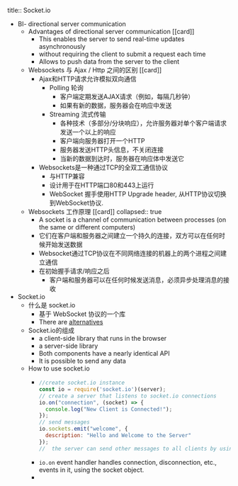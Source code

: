 title:: Socket.io

- BI- directional server communication
	- Advantages of  directional server communication [[card]]
		- This enables the server to send real-time updates asynchronously
		- without requiring the client to submit a request each time
		- Allows to push data from the server to the client
	- Websockets 与 Ajax / Http 之间的区别 [[card]]
		- Ajax和HTTP请求允许模拟双向通信
			- Polling 轮询
				- 客户端定期发送AJAX请求（例如，每隔几秒钟）
				- 如果有新的数据，服务器会在响应中发送
			- Streaming 流式传输
				- 各种技术（多部分/分块响应），允许服务器对单个客户端请求发送一个以上的响应
				- 客户端向服务器打开一个HTTP
				- 服务器发送HTTP头信息，不关闭连接
				- 当新的数据到达时，服务器在响应体中发送它
		- Websockets是一种通过TCP的全双工通信协议
			- 与HTTP兼容
			- 设计用于在HTTP端口80和443上运行
			- WebSocket 握手使用HTTP Upgrade header, 从HTTP协议切换到WebSocket协议.
	- Websockets 工作原理 [[card]]
	  collapsed:: true
		- A socket is a channel of communication between processes (on the  same or different computers)
		- 它们在客户端和服务器之间建立一个持久的连接，双方可以在任何时候开始发送数据
		- Websocket通过TCP协议在不同网络连接的机器上的两个进程之间建立通信
		- 在初始握手请求/响应之后
			- 客户端和服务器可以在任何时候发送消息，必须异步处理消息的接收
- Socket.io
	- 什么是 socket.io
		- 基于 WebSocket 协议的一个库
		- There are [alternatives](https://github.com/websockets/ws)
	- Socket.io的组成
		- a client-side library that runs in the browser
		- a server-side library
		- Both components have a nearly identical API
		- It is possible to send any data
	- How to use socket.io
		- ```js
		  //create socket.io instance
		  const io = require('socket.io')(server);
		  // create a server that listens to socket.io connections
		  io.on("connection", (socket) => {
		    console.log("New Client is Connected!");
		  });
		  // send messages 
		  io.sockets.emit("welcome", {
		    description: "Hello and Welcome to the Server"
		  });
		  //  the server can send other messages to all clients by using the broadcast event
		  
		  ```
		- `io.on` event handler handles connection, disconnection, etc., events in it,  using the socket object.
		-